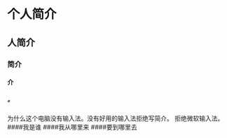 # 个人简介
## 人简介
### 简介
#### 介
##### 。

为什么这个电脑没有输入法。没有好用的输入法拒绝写简介。
拒绝微软输入法。
####我是谁
####我从哪里来
####要到哪里去


